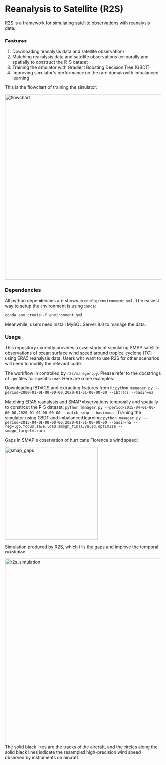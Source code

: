 # Reanalysis to Satellite (R2S)

R2S is a framework for simulating satellite observations with reanalysis data.

### Features

1. Downloading reanalysis data and satellite observations
2. Matching reanalysis data and satellite observations temporally and spatially to construct the R-S dataset
3. Training the simulator with Gradient Boosting Decision Tree (GBDT)
4. Improving simulator's performance on the rare domain with imbalanced learning

This is the flowchart of training the simulator:

<img alt="flowchart" src=https://github.com/Neo-101/R2S/raw/master/flowchart.png height=600>

### Dependencies

All python dependencies are shown in `config/environment.yml`. The easiest way to setup the environment is using `conda`:
```
conda env create -f environment.yml
```

Meanwhile, users need install MySQL Server 8.0 to manage the data.

### Usage

This repository currently provides a case study of simulating SMAP satellite observations of ocean surface wind speed around tropical cyclone (TC) using ERA5 reanalysis data. Users who want to use R2S for other scenarios will need to modify the relevant code.

The workflow in controlled by `r2s/manager.py`. Please refer to the docstrings of `.py` files for specific use. Here are some examples:

Downloading IBTrACS and extracting features from it:
`
python manager.py --period=2000-01-01-00-00-00,2020-01-01-00-00-00 --ibtracs --basin=na
`

Matching ERA5 reanalysis and SMAP observations temporally and spatially to constrcut the R-S dataset:
`
python manager.py --period=2015-04-01-00-00-00,2020-01-01-00-00-00 --match_smap --basin=na 
`
Training the simulator using GBDT and imbalanced learning:
`
python manager.py --period=2015-04-01-00-00-00,2020-01-01-00-00-00 --basin=na --reg=lgb,focus,save,load,smogn_final,valid,optimize --smogn_target=train
`

Gaps in SMAP's observation of hurricane Florence's wind speed:

<img alt="smap_gaps" src=https://github.com/Neo-101/R2S/raw/master/smap_gaps.png height=300>


Simulation produced by R2S, which fills the gaps and improve the temporal resolution:

<img alt="r2s_simulation" src=https://github.com/Neo-101/R2S/raw/master/r2s_simulation.png height=600>
The solid black lines are the tracks of the aircraft, and the circles along the solid black lines indicate the resampled high-precision wind speed observed by instruments on aircraft.
